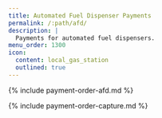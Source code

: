 ```yaml
---
title: Automated Fuel Dispenser Payments
permalink: /:path/afd/
description: |
  Payments for automated fuel dispensers.
menu_order: 1300
icon:
  content: local_gas_station
  outlined: true
---
```


{% include payment-order-afd.md %}

{% include payment-order-capture.md %}
